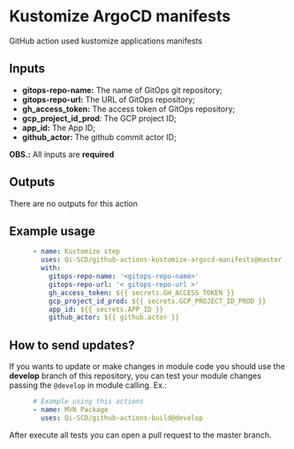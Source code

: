 # Kustomize ArgoCD manifests

GitHub action used kustomize applications manifests

## Inputs

- **gitops-repo-name:** The name of GitOps git repository;
- **gitops-repo-url:** The URL of GitOps repository;
- **gh_access_token:** The access token of GitOps repository;
- **gcp_project_id_prod**: The GCP project ID;
- **app_id:** The App ID;
- **github_actor:** The github commit actor ID;

**OBS.:** All inputs are **required** 

## Outputs

There are no outputs for this action

## Example usage

```yaml
      - name: Kustomize step
        uses: Qi-SCD/github-actions-kustomize-argocd-manifests@master
        with:
          gitops-repo-name: '<gitops-repo-name>'
          gitops-repo-url: '< gitops-repo-url >'
          gh_access_token: ${{ secrets.GH_ACCESS_TOKEN }}
          gcp_project_id_prod: ${{ secrets.GCP_PROJECT_ID_PROD }}
          app_id: ${{ secrets.APP_ID }}
          github_actor: ${{ github.actor }}
```

## How to send updates?
If you wants to update or make changes in module code you should use the **develop** branch of this repository, you can test your module changes passing the `@develop` in module calling. Ex.:

```yaml
      # Example using this actions
      - name: MVN Package
        uses: Qi-SCD/github-actions-build@develop
```
After execute all tests you can open a pull request to the master branch. 